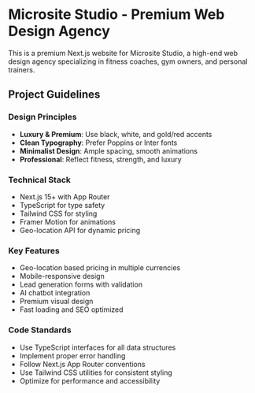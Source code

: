 <!-- Use this file to provide workspace-specific custom instructions to Copilot. For more details, visit https://code.visualstudio.com/docs/copilot/copilot-customization#_use-a-githubcopilotinstructionsmd-file -->

# Microsite Studio - Premium Web Design Agency

This is a premium Next.js website for Microsite Studio, a high-end web design agency specializing in fitness coaches, gym owners, and personal trainers.

## Project Guidelines

### Design Principles

- **Luxury & Premium**: Use black, white, and gold/red accents
- **Clean Typography**: Prefer Poppins or Inter fonts
- **Minimalist Design**: Ample spacing, smooth animations
- **Professional**: Reflect fitness, strength, and luxury

### Technical Stack

- Next.js 15+ with App Router
- TypeScript for type safety
- Tailwind CSS for styling
- Framer Motion for animations
- Geo-location API for dynamic pricing

### Key Features

- Geo-location based pricing in multiple currencies
- Mobile-responsive design
- Lead generation forms with validation
- AI chatbot integration
- Premium visual design
- Fast loading and SEO optimized

### Code Standards

- Use TypeScript interfaces for all data structures
- Implement proper error handling
- Follow Next.js App Router conventions
- Use Tailwind CSS utilities for consistent styling
- Optimize for performance and accessibility
